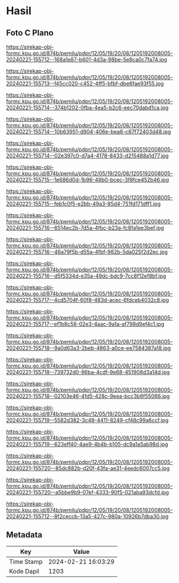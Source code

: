 # Hasil

## Foto C Plano

https://sirekap-obj-formc.kpu.go.id/874b/pemilu/pdpr/12/05/19/20/08/1205192008005-20240221-155712--168a1e87-b601-4d3a-98be-5e8ca0c7fa74.jpg

https://sirekap-obj-formc.kpu.go.id/874b/pemilu/pdpr/12/05/19/20/08/1205192008005-20240221-155713--f45cc020-c452-4ff5-bfbf-dbe6fae93f55.jpg

https://sirekap-obj-formc.kpu.go.id/874b/pemilu/pdpr/12/05/19/20/08/1205192008005-20240221-155714--374b1202-0fba-4ea5-b2c6-eec70dabd1ca.jpg

https://sirekap-obj-formc.kpu.go.id/874b/pemilu/pdpr/12/05/19/20/08/1205192008005-20240221-155714--10b63951-d904-406e-bea6-c87f72403d48.jpg

https://sirekap-obj-formc.kpu.go.id/874b/pemilu/pdpr/12/05/19/20/08/1205192008005-20240221-155714--02e397c0-d7a4-4178-8433-d215488a1d77.jpg

https://sirekap-obj-formc.kpu.go.id/874b/pemilu/pdpr/12/05/19/20/08/1205192008005-20240221-155715--1e686d0d-1b96-48b0-bcec-3f8fce452b46.jpg

https://sirekap-obj-formc.kpu.go.id/874b/pemilu/pdpr/12/05/19/20/08/1205192008005-20240221-155715--feb1c0f5-e2bb-49a3-85d4-751fd171dff1.jpg

https://sirekap-obj-formc.kpu.go.id/874b/pemilu/pdpr/12/05/19/20/08/1205192008005-20240221-155716--6514ec2b-7d5a-4fbc-b23a-fc8fa1ee3bef.jpg

https://sirekap-obj-formc.kpu.go.id/874b/pemilu/pdpr/12/05/19/20/08/1205192008005-20240221-155716--46a79f5b-d55a-4fbf-982b-5da025f2d2ec.jpg

https://sirekap-obj-formc.kpu.go.id/874b/pemilu/pdpr/12/05/19/20/08/1205192008005-20240221-155716--d5f5334d-e35a-49dc-bdc9-7cc8f12ef8bf.jpg

https://sirekap-obj-formc.kpu.go.id/874b/pemilu/pdpr/12/05/19/20/08/1205192008005-20240221-155717--4cd5704f-60f8-483d-acec-6fdceb4032c8.jpg

https://sirekap-obj-formc.kpu.go.id/874b/pemilu/pdpr/12/05/19/20/08/1205192008005-20240221-155717--ef1b8c58-02e3-4aac-9a1a-af798d9ef4c1.jpg

https://sirekap-obj-formc.kpu.go.id/874b/pemilu/pdpr/12/05/19/20/08/1205192008005-20240221-155718--9a0d63a3-2beb-4863-a0ce-ee7584387a18.jpg

https://sirekap-obj-formc.kpu.go.id/874b/pemilu/pdpr/12/05/19/20/08/1205192008005-20240221-155718--739732d0-86ba-4cdf-9e68-451908d3a14d.jpg

https://sirekap-obj-formc.kpu.go.id/874b/pemilu/pdpr/12/05/19/20/08/1205192008005-20240221-155718--02103e46-4fd5-428c-9eea-bcc3b6f55066.jpg

https://sirekap-obj-formc.kpu.go.id/874b/pemilu/pdpr/12/05/19/20/08/1205192008005-20240221-155719--5582d382-3c48-4411-8249-cf48c99a6ccf.jpg

https://sirekap-obj-formc.kpu.go.id/874b/pemilu/pdpr/12/05/19/20/08/1205192008005-20240221-155719--623eff40-4ae9-4b4b-b105-dc9a1a5ab98d.jpg

https://sirekap-obj-formc.kpu.go.id/874b/pemilu/pdpr/12/05/19/20/08/1205192008005-20240221-155720--85dc882b-d20f-43fa-ae31-4eedc6007cc5.jpg

https://sirekap-obj-formc.kpu.go.id/874b/pemilu/pdpr/12/05/19/20/08/1205192008005-20240221-155720--a5bbe9b9-07ef-4333-90f5-021aba93dcfd.jpg

https://sirekap-obj-formc.kpu.go.id/874b/pemilu/pdpr/12/05/19/20/08/1205192008005-20240221-155712--8f2ceccb-13a5-427c-980a-10926b7dba30.jpg


## Metadata

| Key        | Value               |
| ---------- | ------------------- |
| Time Stamp | 2024-02-21 16:03:29 |
| Kode Dapil | 1203                |



